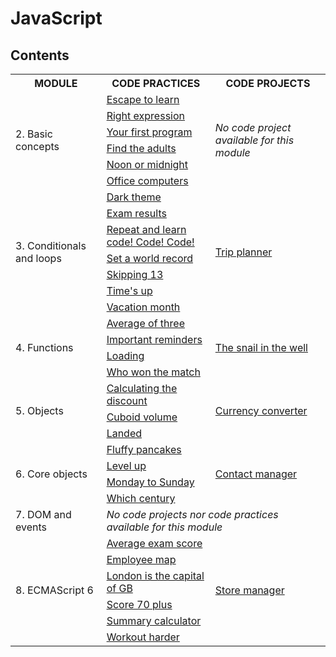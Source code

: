 # JavaScript

## Contents

<table>
	<tr>
		<th>MODULE</th>
		<th>CODE PRACTICES</th>
		<th>CODE PROJECTS</th>
	</tr>
	<tr>
		<td rowspan="6">2. Basic concepts</td>
		<td><a href="https://github.com/HenestrosaConH/sololearn/tree/main/courses/javascript/1-overview/code-practice/escape-to-learn">Escape to learn</a></td>
		<td rowspan="6"><em>No code project available for this module</em></td>
	</tr>
	<tr>
		<td><a href="https://github.com/HenestrosaConH/sololearn/tree/main/courses/javascript/1-overview/code-practice/right-expression">Right expression</a></td>
	</tr>
	<tr>
		<td><a href="https://github.com/HenestrosaConH/sololearn/tree/main/courses/javascript/1-overview/code-practice/your-first-program">Your first program</a></td>
	</tr>
	<tr>
		<td><a href="https://github.com/HenestrosaConH/sololearn/tree/main/courses/javascript/2-basic-concepts/code-practice/find-the-adults">Find the adults</a></td>
	</tr>
	<tr>
		<td><a href="https://github.com/HenestrosaConH/sololearn/tree/main/courses/javascript/2-basic-concepts/code-practice/noon-or-midnight">Noon or midnight</a></td>
	</tr>
	<tr>
		<td><a href="https://github.com/HenestrosaConH/sololearn/tree/main/courses/javascript/2-basic-concepts/code-practice/office-computers">Office computers</a></td>
	</tr>
	<tr>
		<td rowspan="7">3. Conditionals and loops</td>
		<td><a href="https://github.com/HenestrosaConH/sololearn/tree/main/courses/javascript/3-conditionals-and-loops/code-practice/dark-theme">Dark theme</a></td>
		<td rowspan="7"><a href="https://github.com/HenestrosaConH/sololearn/tree/main/courses/javascript/2-basic-concepts/code-project">Trip planner</a></td>
	</tr>
	<tr>
		<td><a href="https://github.com/HenestrosaConH/sololearn/tree/main/courses/javascript/3-conditionals-and-loops/code-practice/exam-results">Exam results</a></td>
	</tr>
	<tr>
		<td><a href="https://github.com/HenestrosaConH/sololearn/tree/main/courses/javascript/3-conditionals-and-loops/code-practice/repeat-and-learn-code-code-code">Repeat and learn code! Code! Code!</a></td>
	</tr>
	<tr>
		<td><a href="https://github.com/HenestrosaConH/sololearn/tree/main/courses/javascript/3-conditionals-and-loops/code-practice/set-a-world-record">Set a world record</a></td>
	</tr>
	<tr>
		<td><a href="https://github.com/HenestrosaConH/sololearn/tree/main/courses/javascript/3-conditionals-and-loops/code-practice/skipping-13">Skipping 13</a></td>
	</tr>
	<tr>
		<td><a href="https://github.com/HenestrosaConH/sololearn/tree/main/courses/javascript/3-conditionals-and-loops/code-practice/times-up">Time's up</a></td>
	</tr>
	<tr>
		<td><a href="https://github.com/HenestrosaConH/sololearn/tree/main/courses/javascript/3-conditionals-and-loops/code-practice/vacation-month">Vacation month</a></td>
	</tr>
	<tr>
		<td rowspan="4">4. Functions</td>
		<td><a href="https://github.com/HenestrosaConH/sololearn/tree/main/courses/javascript/4-functions/code-practice/average-of-three">Average of three</a></td>
		<td rowspan="4"><a href="https://github.com/HenestrosaConH/sololearn/tree/main/courses/javascript/3-conditionals-and-loops/code-project">The snail in the well</a></td>
	</tr>
	<tr>
		<td><a href="https://github.com/HenestrosaConH/sololearn/tree/main/courses/javascript/4-functions/code-practice/important-reminders">Important reminders</a></td>
	</tr>
	<tr>
		<td><a href="https://github.com/HenestrosaConH/sololearn/tree/main/courses/javascript/4-functions/code-practice/loading">Loading</a></td>
	</tr>
	<tr>
		<td><a href="https://github.com/HenestrosaConH/sololearn/tree/main/courses/javascript/4-functions/code-practice/who-won-the-match">Who won the match</a></td>
	</tr>
	<tr>
		<td rowspan="3">5. Objects</td>
		<td><a href="https://github.com/HenestrosaConH/sololearn/tree/main/courses/javascript/5-objects/code-practice/calculating-the-discount">Calculating the discount</a></td>
		<td rowspan="3"><a href="https://github.com/HenestrosaConH/sololearn/tree/main/courses/javascript/4-functions/code-project">Currency converter</a></td>
	</tr>
	<tr>
		<td><a href="https://github.com/HenestrosaConH/sololearn/tree/main/courses/javascript/5-objects/code-practice/cuboid-volume">Cuboid volume</a></td>
	</tr>
	<tr>
		<td><a href="https://github.com/HenestrosaConH/sololearn/tree/main/courses/javascript/5-objects/code-practice/landed">Landed</a></td>
	</tr>
	<tr>
		<td rowspan="4">6. Core objects</td>
		<td><a href="https://github.com/HenestrosaConH/sololearn/tree/main/courses/javascript/6-core-objects/code-practice/fluffy-pancakes">Fluffy pancakes</a></td>
		<td rowspan="4"><a href="https://github.com/HenestrosaConH/sololearn/tree/main/courses/javascript/5-objects/code-project">Contact manager</a></td>
	</tr>
	<tr>
		<td><a href="https://github.com/HenestrosaConH/sololearn/tree/main/courses/javascript/6-core-objects/code-practice/level-up">Level up</a></td>
	</tr>
	<tr>
		<td><a href="https://github.com/HenestrosaConH/sololearn/tree/main/courses/javascript/6-core-objects/code-practice/monday-to-Sunday">Monday to Sunday</a></td>
	</tr>
	<tr>
		<td><a href="https://github.com/HenestrosaConH/sololearn/tree/main/courses/javascript/6-core-objects/code-practice/which-century">Which century</a></td>
	</tr>
	<tr>
		<td>7. DOM and events</td>
		<td colspan="2"><em>No code projects nor code practices available for this module</em></td>
	</tr>
	<tr>
		<td rowspan="6">8. ECMAScript 6</td>
		<td><a href="https://github.com/HenestrosaConH/sololearn/tree/main/courses/javascript/8-ecmacript-6/code-practice/average-exam-score">Average exam score</a></td>
		<td rowspan="6"><a href="https://github.com/HenestrosaConH/sololearn/tree/main/courses/javascript/6-core-objects/code-project">Store manager</a></td>
	</tr>
	<tr>
		<td><a href="https://github.com/HenestrosaConH/sololearn/tree/main/courses/javascript/8-ecmacript-6/code-practice/employee-map">Employee map</a></td>
	</tr>
	<tr>
		<td><a href="https://github.com/HenestrosaConH/sololearn/tree/main/courses/javascript/8-ecmacript-6/code-practice/london-is-the-capital-of-gb">London is the capital of GB</a></td>
	</tr>
	<tr>
		<td><a href="https://github.com/HenestrosaConH/sololearn/tree/main/courses/javascript/8-ecmacript-6/code-practice/score-70-plus">Score 70 plus</a></td>
	</tr>
	<tr>
		<td><a href="https://github.com/HenestrosaConH/sololearn/tree/main/courses/javascript/8-ecmacript-6/code-practice/summary-calculator">Summary calculator</a></td>
	</tr>
	<tr>
		<td><a href="https://github.com/HenestrosaConH/sololearn/tree/main/courses/javascript/8-ecmacript-6/code-practice/workout-harder">Workout harder</a></td>
	</tr>
</table>
